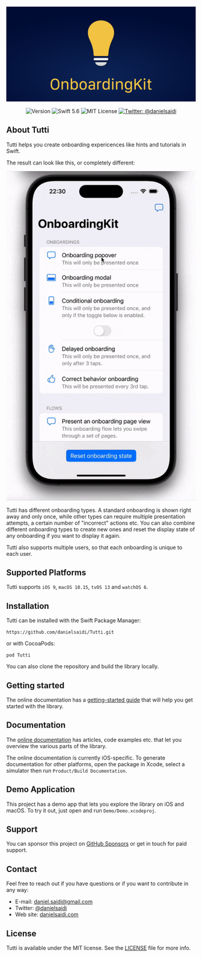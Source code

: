 <p align="center">
    <img src ="Resources/Logo.png" alt="Tutti Logo" title="Tutti" width=600 />
</p>

<p align="center">
    <img src="https://img.shields.io/github/v/release/danielsaidi/Tutti?color=%2300550&sort=semver" alt="Version" />
    <img src="https://img.shields.io/badge/Swift-5.6-orange.svg" alt="Swift 5.6" />
    <img src="https://img.shields.io/github/license/danielsaidi/Tutti" alt="MIT License" />
    <a href="https://twitter.com/danielsaidi">
        <img src="https://img.shields.io/badge/contact-@danielsaidi-blue.svg?style=flat" alt="Twitter: @danielsaidi" />
    </a>
</p>


## About Tutti

Tutti helps you create onboarding expericences like hints and tutorials in Swift. 

The result can look like this, or completely different:

<p align="center">
    <img src ="Resources/Demo.gif" />
</p>

Tutti has different onboarding types. A standard onboarding is shown right away and only once, while other types can require multiple presentation attempts, a certain number of "incorrect" actions etc. You can also combine different onboarding types to create new ones and reset the display state of any onboarding if you want to display it again. 

Tutti also supports multiple users, so that each onboarding is unique to each user.



## Supported Platforms

Tutti supports `iOS 9`, `macOS 10.15`, `tvOS 13` and `watchOS 6`.



## Installation

Tutti can be installed with the Swift Package Manager:

```
https://github.com/danielsaidi/Tutti.git
```

or with CocoaPods:

```
pod Tutti
```

You can also clone the repository and build the library locally.



## Getting started

The online documentation has a [getting-started guide][Getting-Started] that will help you get started with the library.



## Documentation

The [online documentation][Documentation] has articles, code examples etc. that let you overview the various parts of the library.

The online documentation is currently iOS-specific. To generate documentation for other platforms, open the package in Xcode, select a simulator then run `Product/Build Documentation`. 



## Demo Application

This project has a demo app that lets you explore the library on iOS and macOS. To try it out, just open and run `Demo/Demo.xcodeproj`.



## Support

You can sponsor this project on [GitHub Sponsors][Sponsors] or get in touch for paid support. 



## Contact

Feel free to reach out if you have questions or if you want to contribute in any way:

* E-mail: [daniel.saidi@gmail.com][Email]
* Twitter: [@danielsaidi][Twitter]
* Web site: [danielsaidi.com][Website]



## License

Tutti is available under the MIT license. See the [LICENSE][License] file for more info.


[Email]: mailto:daniel.saidi@gmail.com
[Twitter]: http://www.twitter.com/danielsaidi
[Website]: http://www.danielsaidi.com
[Sponsors]: https://github.com/sponsors/danielsaidi

[Documentation]: https://danielsaidi.github.io/Tutti/documentation/tutti/
[Getting-Started]: https://danielsaidi.github.io/Tutti/documentation/tutti/getting-started
[License]: https://github.com/danielsaidi/Tutti/blob/master/LICENSE
